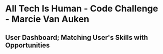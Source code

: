 # All Tech Is Human - Code Challenge - Marcie Van Auken
## User Dashboard; Matching User's Skills with Opportunities